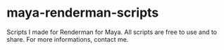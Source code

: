 # maya-renderman-scripts
Scripts I made for Renderman for Maya. 
All scripts are free to use and to share. 
For more informations, contact me.
